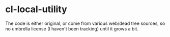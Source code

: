# cl-local-utility

The code is either original, or come from various web/dead tree sources, so no umbrella license (I haven't been tracking) until it grows a bit.
